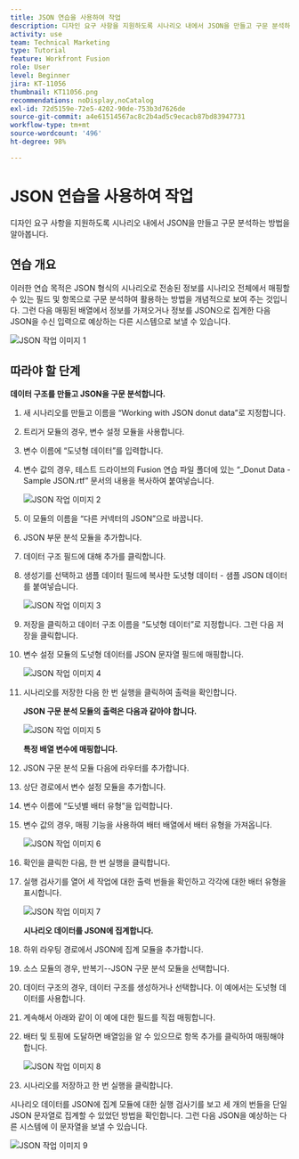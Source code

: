 ```yaml
---
title: JSON 연습을 사용하여 작업
description: 디자인 요구 사항을 지원하도록 시나리오 내에서 JSON을 만들고 구문 분석하는 방법을 알아봅니다.
activity: use
team: Technical Marketing
type: Tutorial
feature: Workfront Fusion
role: User
level: Beginner
jira: KT-11056
thumbnail: KT11056.png
recommendations: noDisplay,noCatalog
exl-id: 72d5159e-72e5-4202-90de-753b3d7626de
source-git-commit: a4e61514567ac8c2b4ad5c9ecacb87bd83947731
workflow-type: tm+mt
source-wordcount: '496'
ht-degree: 98%

---
```


# JSON 연습을 사용하여 작업

디자인 요구 사항을 지원하도록 시나리오 내에서 JSON을 만들고 구문 분석하는 방법을 알아봅니다.

## 연습 개요

이러한 연습 목적은 JSON 형식의 시나리오로 전송된 정보를 시나리오 전체에서 매핑할 수 있는 필드 및 항목으로 구문 분석하여 활용하는 방법을 개념적으로 보여 주는 것입니다. 그런 다음 매핑된 배열에서 정보를 가져오거나 정보를 JSON으로 집계한 다음 JSON을 수신 입력으로 예상하는 다른 시스템으로 보낼 수 있습니다.

![JSON 작업 이미지 1](../12-exercises/assets/working-with-json-walkthrough-1.png)

## 따라야 할 단계

**데이터 구조를 만들고 JSON을 구문 분석합니다.**

1. 새 시나리오를 만들고 이름을 “Working with JSON donut data”로 지정합니다.
1. 트리거 모듈의 경우, 변수 설정 모듈을 사용합니다.
1. 변수 이름에 “도넛형 데이터”를 입력합니다.
1. 변수 값의 경우, 테스트 드라이브의 Fusion 연습 파일 폴더에 있는 “_Donut Data - Sample JSON.rtf” 문서의 내용을 복사하여 붙여넣습니다.

   ![JSON 작업 이미지 2](../12-exercises/assets/working-with-json-walkthrough-2.png)

1. 이 모듈의 이름을 “다른 커넥터의 JSON”으로 바꿉니다.
1. JSON 부문 분석 모듈을 추가합니다.
1. 데이터 구조 필드에 대해 추가를 클릭합니다.
1. 생성기를 선택하고 샘플 데이터 필드에 복사한 도넛형 데이터 - 샘플 JSON 데이터를 붙여넣습니다.

   ![JSON 작업 이미지 3](../12-exercises/assets/working-with-json-walkthrough-3.png)

1. 저장을 클릭하고 데이터 구조 이름을 “도넛형 데이터”로 지정합니다. 그런 다음 저장을 클릭합니다.
1. 변수 설정 모듈의 도넛형 데이터를 JSON 문자열 필드에 매핑합니다.

   ![JSON 작업 이미지 4](../12-exercises/assets/working-with-json-walkthrough-4.png)

1. 시나리오를 저장한 다음 한 번 실행을 클릭하여 출력을 확인합니다.

   **JSON 구문 분석 모듈의 출력은 다음과 같아야 합니다.**

   ![JSON 작업 이미지 5](../12-exercises/assets/working-with-json-walkthrough-5.png)

   **특정 배열 변수에 매핑합니다.**

1. JSON 구문 분석 모듈 다음에 라우터를 추가합니다.
1. 상단 경로에서 변수 설정 모듈을 추가합니다.
1. 변수 이름에 “도넛별 배터 유형”을 입력합니다.
1. 변수 값의 경우, 매핑 기능을 사용하여 배터 배열에서 배터 유형을 가져옵니다.

   ![JSON 작업 이미지 6](../12-exercises/assets/working-with-json-walkthrough-6.png)

1. 확인을 클릭한 다음, 한 번 실행을 클릭합니다.
1. 실행 검사기를 열어 세 작업에 대한 출력 번들을 확인하고 각각에 대한 배터 유형을 표시합니다.

   ![JSON 작업 이미지 7](../12-exercises/assets/working-with-json-walkthrough-7.png)

   **시나리오 데이터를 JSON에 집계합니다.**

1. 하위 라우팅 경로에서 JSON에 집계 모듈을 추가합니다.
1. 소스 모듈의 경우, 반복기--JSON 구문 분석 모듈을 선택합니다.
1. 데이터 구조의 경우, 데이터 구조를 생성하거나 선택합니다. 이 예에서는 도넛형 데이터를 사용합니다.
1. 계속해서 아래와 같이 이 예에 대한 필드를 직접 매핑합니다.
1. 배터 및 토핑에 도달하면 배열임을 알 수 있으므로 항목 추가를 클릭하여 매핑해야 합니다.

   ![JSON 작업 이미지 8](../12-exercises/assets/working-with-json-walkthrough-8.png)

1. 시나리오를 저장하고 한 번 실행을 클릭합니다.

시나리오 데이터를 JSON에 집계 모듈에 대한 실행 검사기를 보고 세 개의 번들을 단일 JSON 문자열로 집계할 수 있었던 방법을 확인합니다. 그런 다음 JSON을 예상하는 다른 시스템에 이 문자열을 보낼 수 있습니다.

![JSON 작업 이미지 9](../12-exercises/assets/working-with-json-walkthrough-9.png)
